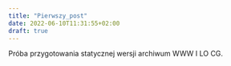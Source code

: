 ```yaml
---
title: "Pierwszy_post"
date: 2022-06-10T11:31:55+02:00
draft: true
---
```


<p>Próba przygotowania statycznej wersji archiwum WWW I LO CG.</p>
